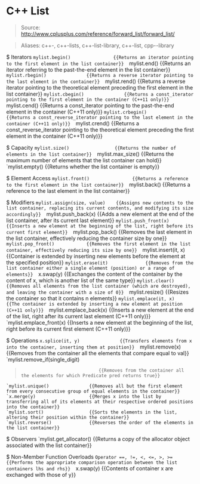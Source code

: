# C++ List

> Source: http://www.cplusplus.com/reference/forward_list/forward_list/

> Aliases: c++-<list>, c++-lists, c++-list-library, c++-list, cpp-<list>-library

$ Iterators
    `mylist.begin()                {{Returns an iterator pointing to the first element in the list container}} 
    `mylist.end()                  {{Returns an iterator referring to the past-the-end element in the list container}} 
    `mylist.rbegin()               {{Returns a reverse iterator pointing to the last element in the container}} 
    `mylist.rend()                 {{Returns a reverse iterator pointing to the theoretical element preceding the first element in the list container}} 
    `mylist.cbegin()               {{Returns a const_iterator pointing to the first element in the container (C++11 only)}} 
    `mylist.cend()                 {{Returns a const_iterator pointing to the past-the-end element in the container (C++11 only)}} 
    `mylist.crbegin()              {{Returns a const_reverse_iterator pointing to the last element in the container (C++11 only)}} 
    `mylist.crend()                {{Returns a const_reverse_iterator pointing to the theoretical element preceding the first element in the container (C++11 only)}} 

$ Capacity
    `mylist.size()                 {{Returns the number of elements in the list container}} 
    `mylist.max_size()             {{Returns the maximum number of elements that the list container can hold}} 
    `mylist.empty()                {{Returns whether the list container is empty}} 

$ Element Access
    `mylist.front()                {{Returns a reference to the first element in the list container}} 
    `mylist.back()                 {{Returns a reference to the last element in the list container}} 

$ Modifiers
    `mylist.assign(size, value)    {{Assigns new contents to the list container, replacing its current contents, and modifying its size accordingly}} 
    `mylist.push_back(x)           {{Adds a new element at the end of the list container, after its current last element}} 
    `mylist.push_front(x)          {{Inserts a new element at the beginning of the list, right before its current first element}} 
    `mylist.pop_back()             {{Removes the last element in the list container, effectively reducing the container size by one}} 
    `mylist.pop_front()            {{Removes the first element in the list container, effectively reducing its size by one}} 
    `mylist.insert(it, x)          {{Container is extended by inserting new elements before the element at the specified position}} 
    `mylist.erase(it)              {{Removes from the list container either a single element (position) or a range of elements}} 
    `x.swap(y)                     {{Exchanges the content of the container by the content of x, which is another list of the same type}} 
    `mylist.clear()                {{Removes all elements from the list container (which are destroyed), and leaving the container with a size of 0}} 
    `mylist.resize()               {{Resizes the container so that it contains n elements}} 
    `mylist.emplace(it, x)         {{The container is extended by inserting a new element at position (C++11 only)}} 
    `mylist.emplace_back(x)        {{Inserts a new element at the end of the list, right after its current last element (C++11 only)}} 
    `mylist.emplace_front(x)       {{Inserts a new element at the beginning of the list, right before its current first element (C++11 only)}} 

$ Operations
    `x.splice(it, y)               {{Transfers elements from x into the container, inserting them at position}} 
    `mylist.remove(x)              {{Removes from the container all the elements that compare equal to val}} 
    `mylist.remove_if(single_digit)
>                                  {{Removes from the container all the elements for which Predicate pred returns true}} 
    `mylist.unique()               {{Removes all but the first element from every consecutive group of equal elements in the container}} 
    `x.merge(y)                    {{Merges x into the list by transferring all of its elements at their respective ordered positions into the container}} 
    `mylist.sort()                 {{Sorts the elements in the list, altering their position within the container}} 
    `mylist.reverse()              {{Reverses the order of the elements in the list container}} 

$ Observers
    `mylist.get_allocator()        {{Returns a copy of the allocator object associated with the list container}} 

$ Non-Member Function Overloads
    `Operator ==, !=, <, <=, >, >= {{Performs the appropriate comparison operation between the list containers lhs and rhs}} 
    `x.swap(y)                     {{Contents of container x are exchanged with those of y}} 


